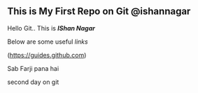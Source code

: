## This is My First Repo on Git @ishannagar

Hello Git.. This is **_IShan Nagar_**

Below are some useful *links*

(https://guides.github.com)

Sab Farji pana hai 

second day on git
